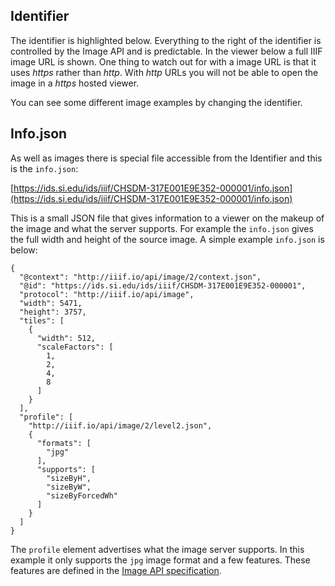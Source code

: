 ## Identifier
<script src="../viewer.js" >
</script>
<script src="../../extras.js" >
</script>

The identifier is highlighted below. Everything to the right of the identifier is controlled by the Image API and is predictable. In the viewer below a full IIIF image URL is shown. One thing to watch out for with a image URL is that it uses _https_ rather than _http_. With _http_ URLs you will not be able to open the image in a _https_ hosted viewer.

You can see some different image examples by changing the identifier.  
<div id="image_api_demo2">
</div>
<script>
   addViewer({
        div: 'image_api_demo2',
        images: [
            'https://ids.lib.harvard.edu/ids/iiif/25286607',
            'https://dlcs.io/iiif-img/wellcome/5/b14658197.jp2',
            'https://ids.si.edu/ids/iiif/CHSDM-317E001E9E352-000001'
            ],
        sizes: [
            '500,',
            '500,500',
            '!500,500'
        ],
        regions: [
            'full',
            'square',
            '1000,100,3000,2000',
            '2000,3000,2000,2000',
        ],
        highlight: [
            'identifier'
        ]
   });
   /*
        'https://dlcs.io/iiif-img/wellcome/5/b14658197.jp2',
            'https://iiif.io/api/image/3.0/example/reference/9ee11092dfd2782634f5e8e2c87c16d5-uclamss_1841_diary_07_02',
            'https://ids.si.edu/ids/iiif/CHSDM-317E001E9E352-000001',
            'https://ids.si.edu/ids/iiif/SAAM-1930.12.50_1'

   */
</script>  

## Info.json

As well as images there is special file accessible from the Identifier and this is the `info.json`:

[https://ids.si.edu/ids/iiif/CHSDM-317E001E9E352-000001/info.json](https://ids.si.edu/ids/iiif/CHSDM-317E001E9E352-000001/info.json)

This is a small JSON file that gives information to a viewer on the makeup of the image and what the server supports. For example the `info.json` gives the full width and height of the source image. A simple example `info.json` is below:

```
{
  "@context": "http://iiif.io/api/image/2/context.json",
  "@id": "https://ids.si.edu/ids/iiif/CHSDM-317E001E9E352-000001",
  "protocol": "http://iiif.io/api/image",
  "width": 5471,
  "height": 3757,
  "tiles": [
    {
      "width": 512,
      "scaleFactors": [
        1,
        2,
        4,
        8
      ]
    }
  ],
  "profile": [
    "http://iiif.io/api/image/2/level2.json",
    {
      "formats": [
        "jpg"
      ],
      "supports": [
        "sizeByH",
        "sizeByW",
        "sizeByForcedWh"
      ]
    }
  ]
}
```

The `profile` element advertises what the image server supports. In this example it only supports the `jpg` image format and a few features. These features are defined in the [Image API specification](https://iiif.io/api/image/2.1/compliance/).
